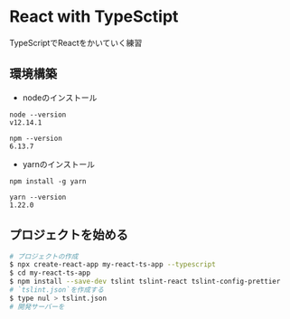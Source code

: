 # React with TypeSctipt

TypeScriptでReactをかいていく練習

## 環境構築

- nodeのインストール

```
node --version
v12.14.1

npm --version
6.13.7
```

- yarnのインストール

```
npm install -g yarn

yarn --version
1.22.0
```

## プロジェクトを始める

``` BASH
# プロジェクトの作成
$ npx create-react-app my-react-ts-app --typescript
$ cd my-react-ts-app
$ npm install --save-dev tslint tslint-react tslint-config-prettier
# `tslint.json`を作成する
$ type nul > tslint.json
# 開発サーバーを
```
